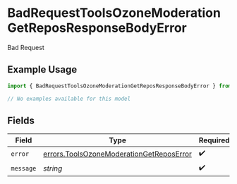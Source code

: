 # BadRequestToolsOzoneModerationGetReposResponseBodyError

Bad Request

## Example Usage

```typescript
import { BadRequestToolsOzoneModerationGetReposResponseBodyError } from "@speakeasy-sdks/bluesky/models/errors";

// No examples available for this model
```

## Fields

| Field                                                                                                | Type                                                                                                 | Required                                                                                             | Description                                                                                          |
| ---------------------------------------------------------------------------------------------------- | ---------------------------------------------------------------------------------------------------- | ---------------------------------------------------------------------------------------------------- | ---------------------------------------------------------------------------------------------------- |
| `error`                                                                                              | [errors.ToolsOzoneModerationGetReposError](../../models/errors/toolsozonemoderationgetreposerror.md) | :heavy_check_mark:                                                                                   | N/A                                                                                                  |
| `message`                                                                                            | *string*                                                                                             | :heavy_check_mark:                                                                                   | N/A                                                                                                  |